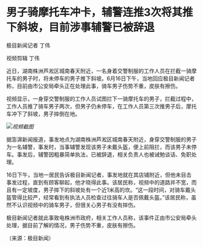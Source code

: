 

# 男子骑摩托车冲卡，辅警连推3次将其推下斜坡，目前涉事辅警已被辞退

极目新闻记者 丁伟

视频剪辑 丁伟

近日，湖南株洲芦淞区城南春天附近，一名身着交警制服的工作人员在拦截一骑摩托车的男子时，将未停车的男子推下斜坡。6月16日下午，当地回应极目新闻记者称，目前由市公安局牵头正在处理此事，骑车男子伤势不重，皮肤有擦伤。

视频显示，一身穿交警制服的工作人员试图拦下一骑摩托车的男子，拦截过程中，工作人员推了骑车男子两次，但男子仍未停车，在工作人员第三次推男子后，摩托车冲下了斜坡，男子摔倒在地。

![](https://inews.gtimg.com/om_bt/OsctaiRG0IhSC7uuFMq4VdqOmzomrnaSgP0M2kYij639oAA/1000)_视频截图_

据澎湃新闻报道，事发地点为湖南株洲芦淞区城南春天附近，身穿交警制服的男子为一名辅警，事发时，当事辅警发现该男子未戴头盔，便上前阻拦，而该男子未停车。事发后，辅警因粗暴简单执法，已被辞退，相关负责人也被诫勉谈话、免职处理。

16日下午，当地一居民告诉极目新闻记者，事发地就在其店铺附近，但他未目击事发过程，直到有顾客聊起，他才晓得此事。该居民称，视频中的道路并不宽，而且有一定坡度，男子摔下的斜坡处有一个近1米高的坎。“这一段时间，对骑车戴头盔管得比较严，经常看到有执法人员检查过往骑车人是否佩戴头盔。”该居民称，虽然不认识视频中的骑车男子，但很关心男子有没有摔伤。

极目新闻记者就此事致电株洲市政府，相关工作人员称，该事件正由市公安局牵头处理，据目前了解的情况，男子伤势不重，皮肤有擦伤。

（来源：极目新闻）

